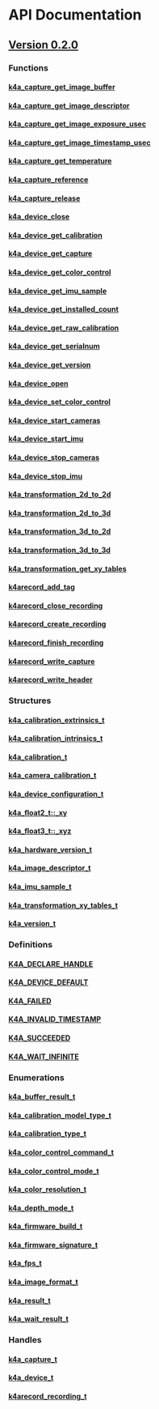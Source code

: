 # API Documentation
## [Version 0.2.0](~/api/0.2.0/index.md)
### Functions
#### [k4a_capture_get_image_buffer](~/api/0.2.0/k4a-capture-get-image-buffer.md)
#### [k4a_capture_get_image_descriptor](~/api/0.2.0/k4a-capture-get-image-descriptor.md)
#### [k4a_capture_get_image_exposure_usec](~/api/0.2.0/k4a-capture-get-image-exposure-usec.md)
#### [k4a_capture_get_image_timestamp_usec](~/api/0.2.0/k4a-capture-get-image-timestamp-usec.md)
#### [k4a_capture_get_temperature](~/api/0.2.0/k4a-capture-get-temperature.md)
#### [k4a_capture_reference](~/api/0.2.0/k4a-capture-reference.md)
#### [k4a_capture_release](~/api/0.2.0/k4a-capture-release.md)
#### [k4a_device_close](~/api/0.2.0/k4a-device-close.md)
#### [k4a_device_get_calibration](~/api/0.2.0/k4a-device-get-calibration.md)
#### [k4a_device_get_capture](~/api/0.2.0/k4a-device-get-capture.md)
#### [k4a_device_get_color_control](~/api/0.2.0/k4a-device-get-color-control.md)
#### [k4a_device_get_imu_sample](~/api/0.2.0/k4a-device-get-imu-sample.md)
#### [k4a_device_get_installed_count](~/api/0.2.0/k4a-device-get-installed-count.md)
#### [k4a_device_get_raw_calibration](~/api/0.2.0/k4a-device-get-raw-calibration.md)
#### [k4a_device_get_serialnum](~/api/0.2.0/k4a-device-get-serialnum.md)
#### [k4a_device_get_version](~/api/0.2.0/k4a-device-get-version.md)
#### [k4a_device_open](~/api/0.2.0/k4a-device-open.md)
#### [k4a_device_set_color_control](~/api/0.2.0/k4a-device-set-color-control.md)
#### [k4a_device_start_cameras](~/api/0.2.0/k4a-device-start-cameras.md)
#### [k4a_device_start_imu](~/api/0.2.0/k4a-device-start-imu.md)
#### [k4a_device_stop_cameras](~/api/0.2.0/k4a-device-stop-cameras.md)
#### [k4a_device_stop_imu](~/api/0.2.0/k4a-device-stop-imu.md)
#### [k4a_transformation_2d_to_2d](~/api/0.2.0/k4a-transformation-2d-to-2d.md)
#### [k4a_transformation_2d_to_3d](~/api/0.2.0/k4a-transformation-2d-to-3d.md)
#### [k4a_transformation_3d_to_2d](~/api/0.2.0/k4a-transformation-3d-to-2d.md)
#### [k4a_transformation_3d_to_3d](~/api/0.2.0/k4a-transformation-3d-to-3d.md)
#### [k4a_transformation_get_xy_tables](~/api/0.2.0/k4a-transformation-get-xy-tables.md)
#### [k4arecord_add_tag](~/api/0.2.0/k4arecord-add-tag.md)
#### [k4arecord_close_recording](~/api/0.2.0/k4arecord-close-recording.md)
#### [k4arecord_create_recording](~/api/0.2.0/k4arecord-create-recording.md)
#### [k4arecord_finish_recording](~/api/0.2.0/k4arecord-finish-recording.md)
#### [k4arecord_write_capture](~/api/0.2.0/k4arecord-write-capture.md)
#### [k4arecord_write_header](~/api/0.2.0/k4arecord-write-header.md)
### Structures
#### [k4a_calibration_extrinsics_t](~/api/0.2.0/k4a-calibration-extrinsics-t.md)
#### [k4a_calibration_intrinsics_t](~/api/0.2.0/k4a-calibration-intrinsics-t.md)
#### [k4a_calibration_t](~/api/0.2.0/k4a-calibration-t.md)
#### [k4a_camera_calibration_t](~/api/0.2.0/k4a-camera-calibration-t.md)
#### [k4a_device_configuration_t](~/api/0.2.0/k4a-device-configuration-t.md)
#### [k4a_float2_t::_xy](~/api/0.2.0/k4a-float2-t-xy.md)
#### [k4a_float3_t::_xyz](~/api/0.2.0/k4a-float3-t-xyz.md)
#### [k4a_hardware_version_t](~/api/0.2.0/k4a-hardware-version-t.md)
#### [k4a_image_descriptor_t](~/api/0.2.0/k4a-image-descriptor-t.md)
#### [k4a_imu_sample_t](~/api/0.2.0/k4a-imu-sample-t.md)
#### [k4a_transformation_xy_tables_t](~/api/0.2.0/k4a-transformation-xy-tables-t.md)
#### [k4a_version_t](~/api/0.2.0/k4a-version-t.md)
### Definitions
#### [K4A_DECLARE_HANDLE](~/api/0.2.0/K4A-DECLARE-HANDLE.md)
#### [K4A_DEVICE_DEFAULT](~/api/0.2.0/K4A-DEVICE-DEFAULT.md)
#### [K4A_FAILED](~/api/0.2.0/K4A-FAILED.md)
#### [K4A_INVALID_TIMESTAMP](~/api/0.2.0/K4A-INVALID-TIMESTAMP.md)
#### [K4A_SUCCEEDED](~/api/0.2.0/K4A-SUCCEEDED.md)
#### [K4A_WAIT_INFINITE](~/api/0.2.0/K4A-WAIT-INFINITE.md)
### Enumerations
#### [k4a_buffer_result_t](~/api/0.2.0/k4a-buffer-result-t.md)
#### [k4a_calibration_model_type_t](~/api/0.2.0/k4a-calibration-model-type-t.md)
#### [k4a_calibration_type_t](~/api/0.2.0/k4a-calibration-type-t.md)
#### [k4a_color_control_command_t](~/api/0.2.0/k4a-color-control-command-t.md)
#### [k4a_color_control_mode_t](~/api/0.2.0/k4a-color-control-mode-t.md)
#### [k4a_color_resolution_t](~/api/0.2.0/k4a-color-resolution-t.md)
#### [k4a_depth_mode_t](~/api/0.2.0/k4a-depth-mode-t.md)
#### [k4a_firmware_build_t](~/api/0.2.0/k4a-firmware-build-t.md)
#### [k4a_firmware_signature_t](~/api/0.2.0/k4a-firmware-signature-t.md)
#### [k4a_fps_t](~/api/0.2.0/k4a-fps-t.md)
#### [k4a_image_format_t](~/api/0.2.0/k4a-image-format-t.md)
#### [k4a_result_t](~/api/0.2.0/k4a-result-t.md)
#### [k4a_wait_result_t](~/api/0.2.0/k4a-wait-result-t.md)
### Handles
#### [k4a_capture_t](~/api/0.2.0/k4a-capture-t.md)
#### [k4a_device_t](~/api/0.2.0/k4a-device-t.md)
#### [k4arecord_recording_t](~/api/0.2.0/k4arecord-recording-t.md)
